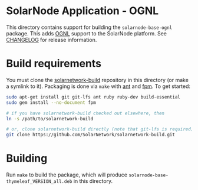 # SolarNode Application - OGNL

This directory contains support for building the `solarnode-base-ognl` package. This adds
[OGNL][ognl] support to the SolarNode platform. See [CHANGELOG](./CHANGELOG.md)
for release information.

# Build requirements

You must clone the [solarnetwork-build][sn-build] repository in this directory (or make a symlink
to it). Packaging is done via `make` with [ant][ant] and [fpm][fpm]. To get started:

```sh
sudo apt-get install git git-lfs ant ruby ruby-dev build-essential
sudo gem install --no-document fpm

# if you have solarnetwork-build checked out elsewhere, then
ln -s /path/to/solarnetwork-build

# or, clone solarnetwork-build directly (note that git-lfs is required)
git clone https://github.com/SolarNetwork/solarnetwork-build.git
```

# Building

Run `make` to build the package, which will produce `solarnode-base-thymeleaf_VERSION_all.deb` in
this directory.

[ant]: https://ant.apache.org/
[fpm]: https://github.com/jordansissel/fpm
[ognl]: https://commons.apache.org/dormant/commons-ognl/
[sn-build]: https://github.com/SolarNetwork/solarnetwork-build/
